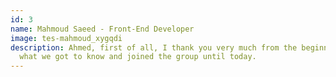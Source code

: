```yaml
---
id: 3
name: Mahmoud Saeed - Front-End Developer
image: tes-mahmoud_xygqdi
description: Ahmed, first of all, I thank you very much from the beginning of
  what we got to know and joined the group until today.
---
```

